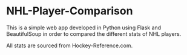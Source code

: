 # NHL-Player-Comparison

This is a simple web app developed in Python using Flask and BeautifulSoup in order to compared the different stats of NHL players.

All stats are sourced from Hockey-Reference.com.
